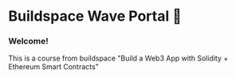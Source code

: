 # Buildspace Wave Portal 👋

### **Welcome!**

This is a course from buildspace
"Build a Web3 App with Solidity + Ethereum Smart Contracts"
